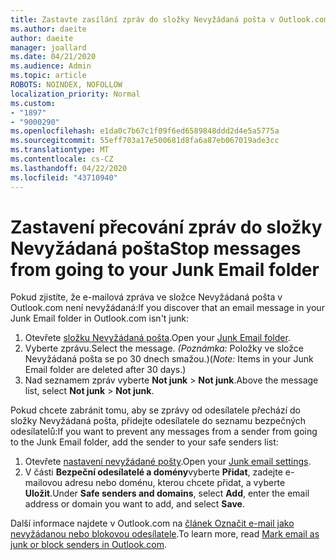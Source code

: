 ```yaml
---
title: Zastavte zasílání zpráv do složky Nevyžádaná pošta v Outlook.com
ms.author: daeite
author: daeite
manager: joallard
ms.date: 04/21/2020
ms.audience: Admin
ms.topic: article
ROBOTS: NOINDEX, NOFOLLOW
localization_priority: Normal
ms.custom:
- "1897"
- "9000290"
ms.openlocfilehash: e1da0c7b67c1f09f6ed6589848ddd2d4e5a5775a
ms.sourcegitcommit: 55eff703a17e500681d8fa6a87eb067019ade3cc
ms.translationtype: MT
ms.contentlocale: cs-CZ
ms.lasthandoff: 04/22/2020
ms.locfileid: "43710940"
---
```

# <a name="stop-messages-from-going-to-your-junk-email-folder"></a><span data-ttu-id="a7614-102">Zastavení přecování zpráv do složky Nevyžádaná pošta</span><span class="sxs-lookup"><span data-stu-id="a7614-102">Stop messages from going to your Junk Email folder</span></span>

<span data-ttu-id="a7614-103">Pokud zjistíte, že e-mailová zpráva ve složce Nevyžádaná pošta v Outlook.com není nevyžádaná:</span><span class="sxs-lookup"><span data-stu-id="a7614-103">If you discover that an email message in your Junk Email folder in Outlook.com isn't junk:</span></span>

1. <span data-ttu-id="a7614-104">Otevřete [složku Nevyžádaná pošta](https://outlook.live.com/mail/junkemail).</span><span class="sxs-lookup"><span data-stu-id="a7614-104">Open your [Junk Email folder](https://outlook.live.com/mail/junkemail).</span></span>
1. <span data-ttu-id="a7614-105">Vyberte zprávu.</span><span class="sxs-lookup"><span data-stu-id="a7614-105">Select the message.</span></span> <span data-ttu-id="a7614-106">*(Poznámka:* Položky ve složce Nevyžádaná pošta se po 30 dnech smažou.)</span><span class="sxs-lookup"><span data-stu-id="a7614-106">(*Note:* Items in your Junk Email folder are deleted after 30 days.)</span></span>
1. <span data-ttu-id="a7614-107">Nad seznamem zpráv vyberte **Not junk** > **Not junk**.</span><span class="sxs-lookup"><span data-stu-id="a7614-107">Above the message list, select **Not junk** > **Not junk**.</span></span>

<span data-ttu-id="a7614-108">Pokud chcete zabránit tomu, aby se zprávy od odesílatele přechází do složky Nevyžádaná pošta, přidejte odesílatele do seznamu bezpečných odesílatelů:</span><span class="sxs-lookup"><span data-stu-id="a7614-108">If you want to prevent any messages from a sender from going to the Junk Email folder, add the sender to your safe senders list:</span></span>

1. <span data-ttu-id="a7614-109">Otevřete [nastavení nevyžádané pošty](https://go.microsoft.com/fwlink/?linkid=2035804).</span><span class="sxs-lookup"><span data-stu-id="a7614-109">Open your [Junk email settings](https://go.microsoft.com/fwlink/?linkid=2035804).</span></span>
1. <span data-ttu-id="a7614-110">V části **Bezpeční odesílatelé a domény**vyberte **Přidat**, zadejte e-mailovou adresu nebo doménu, kterou chcete přidat, a vyberte **Uložit**.</span><span class="sxs-lookup"><span data-stu-id="a7614-110">Under **Safe senders and domains**, select **Add**, enter the email address or domain you want to add, and select **Save**.</span></span>

<span data-ttu-id="a7614-111">Další informace najdete v Outlook.com na [článek Označit e-mail jako nevyžádanou nebo blokovou odesílatele](https://support.office.com/article/a3ece97b-82f8-4a5e-9ac3-e92fa6427ae4?wt.mc_id=Office_Outlook_com_Alchemy).</span><span class="sxs-lookup"><span data-stu-id="a7614-111">To learn more, read [Mark email as junk or block senders in Outlook.com](https://support.office.com/article/a3ece97b-82f8-4a5e-9ac3-e92fa6427ae4?wt.mc_id=Office_Outlook_com_Alchemy).</span></span>

